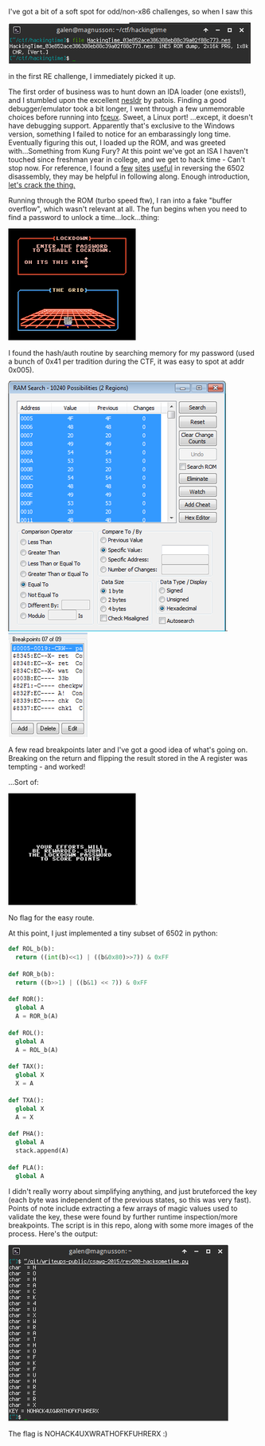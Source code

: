 I've got a bit of a soft spot for odd/non-x86 challenges, so when I saw this

![woo](img/rev200-woo6502.png)

in the first RE challenge, I immediately picked it up.

The first order of business was to hunt down an IDA loader (one exists!), and I stumbled upon the excellent
[nesldr](https://github.com/patois/nesldr) by patois. Finding a good debugger/emulator took a bit longer, I went through a few unmemorable
choices before running into [fceux](http://www.fceux.com/web/home.html). Sweet, a Linux port! ...except, it doesn't have debugging support. Apparently
that's exclusive to the Windows version, something I failed to notice for an embarassingly long time. Eventually figuring this out, I loaded
up the ROM, and was greeted with...Something from Kung Fury? At this point we've got an ISA I haven't touched since freshman year in college, and 
we get to hack time - Can't stop now. For reference, I found a [few](http://www.thealmightyguru.com/Games/Hacking/Wiki/index.php?title=6502_Opcodes)
[sites](http://nesdev.com/6502.txt) [useful](https://kungfury.vhx.tv/updates/hackermans-time-hacking-tutorial) 
in reversing the 6502 disassembly, they may be helpful in following along. Enough introduction, [let's crack the thing.](https://www.youtube.com/watch?v=UEOLPDOKdtY)

Running through the ROM (turbo speed ftw), I ran into a fake "buffer overflow", which wasn't relevant at all. The fun begins when you need to find a 
password to unlock a time...lock...thing: 

![wat](img/rev200-realbeginning.png)

I found the hash/auth routine by searching memory for my password (used a bunch of 0x41 per tradition during the CTF, it was easy to spot at addr 
0x005).

![pass!](img/rev200-pass_in_ram.png). ![breaks](img/rev200-breakpoints.png)

A few read breakpoints later and I've got a good idea of what's going on. Breaking on the return and flipping the result stored in the A register
was tempting - and worked!

...Sort of:

![aww](img/rev200-oh.png). 

No flag for the easy route.

At this point, I just implemented a tiny subset of 6502 in python:

```python
def ROL_b(b):
  return ((int(b)<<1) | ((b&0x80)>>7)) & 0xFF

def ROR_b(b):
  return ((b>>1) | ((b&1) << 7)) & 0xFF

def ROR():
  global A
  A = ROR_b(A)

def ROL():
  global A
  A = ROL_b(A)

def TAX():
  global X
  X = A

def TXA():
  global X
  A = X

def PHA():
  global A
  stack.append(A)

def PLA():
  global A
```

I didn't really worry about simplifying anything, and just bruteforced the key (each byte was independent of the previous states, so this was very fast).
Points of note include extracting a few arrays of magic values used to validate the key, these were found by further runtime inspection/more breakpoints. 
The script is in this repo, along with some more images of the process. Here's the output:

![woot](img/rev200-successful_crack.png)

The flag is NOHACK4UXWRATHOFKFUHRERX :)
